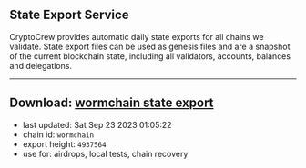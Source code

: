 ## State Export Service
CryptoCrew provides automatic daily state exports for all chains we validate. State export files can be used as genesis files and are a snapshot of the current blockchain state, including all validators, accounts, balances and delegations.

---
**Download: [wormchain state export](https://dl.ccvalidators.com/SERVICE/wormchain/wormchain_export_4937564.json)**
---

- last updated: Sat Sep 23 2023 01:05:22
- chain id: `wormchain`
- export height: `4937564`
- use for: airdrops, local tests, chain recovery

